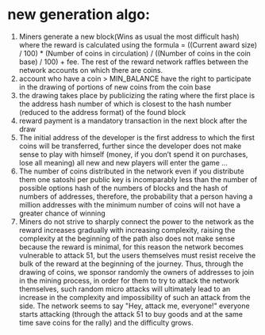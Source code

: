 # new generation algo:
1) Miners generate a new block(Wins as usual the most difficult hash) where the reward is calculated using the formula = ((Current award size) / 100) * (Number of coins in circulation) / ((Number of coins in the coin base) / 100) + fee. 
The rest of the reward network raffles between the network accounts on which there are coins. 
2) account who have a coin > MIN_BALANCE have the right to participate in the drawing of portions of new coins from the coin base
3) the drawing takes place by publicizing the rating where the first place is the address hash number of which is closest to the hash number (reduced to the address format) of the found block
4) reward payment is a mandatory transaction in the next block after the draw
5) The initial address of the developer is the first address to which the first coins will be transferred, 
further since the developer does not make sense to play with himself (money, if you don’t spend it on purchases, lose all meaning) all new and new players will enter the game ...
6) The number of coins distributed in the network even if you distribute them one satoshi per public key is incomparably 
less than the number of possible options hash of the numbers of blocks and the hash of numbers of addresses, 
therefore, the probability that a person having a million addresses with the minimum number of coins will not have a greater chance of winning
7) Miners do not strive to sharply connect the power to the network as the reward increases gradually with increasing complexity, 
raising the complexity at the beginning of the path also does not make sense because the reward is minimal, 
for this reason the network becomes vulnerable to attack 51, but the users themselves must resist receive the bulk of the reward at the beginning of the journey.
Thus, through the drawing of coins, we sponsor randomly the owners of addresses to join in the mining process, 
in order for them to try to attack the network themselves, such random micro attacks will ultimately lead to an increase in the complexity and impossibility of such an attack from the side. 
The network seems to say "Hey, attack me, everyone!" everyone starts attacking (through the attack 51 to buy goods and at the same time save coins for the rally) and the difficulty grows.
